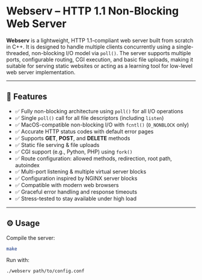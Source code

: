 # Webserv – HTTP 1.1 Non-Blocking Web Server

**Webserv** is a lightweight, HTTP 1.1-compliant web server built from scratch in C++. 
It is designed to handle multiple clients concurrently using a single-threaded, non-blocking I/O model via `poll()`. 
The server supports multiple ports, configurable routing, CGI execution, and basic file uploads, 
making it suitable for serving static websites or acting as a learning tool for low-level web server implementation.

---

## 🔧 Features

- ✅ Fully non-blocking architecture using `poll()` for all I/O operations  
- ✅ Single `poll()` call for all file descriptors (including `listen`)  
- ✅ MacOS-compatible non-blocking I/O with `fcntl()` (`O_NONBLOCK` only)  
- ✅ Accurate HTTP status codes with default error pages  
- ✅ Supports **GET**, **POST**, and **DELETE** methods  
- ✅ Static file serving & file uploads  
- ✅ CGI support (e.g., Python, PHP) using `fork()`  
- ✅ Route configuration: allowed methods, redirection, root path, autoindex  
- ✅ Multi-port listening & multiple virtual server blocks  
- ✅ Configuration inspired by NGINX server blocks  
- ✅ Compatible with modern web browsers  
- ✅ Graceful error handling and response timeouts  
- ✅ Stress-tested to stay available under high load  

---

## ⚙️ Usage

Compile the server:
```bash
make
```

Run with:
```bash
./webserv path/to/config.conf
```

